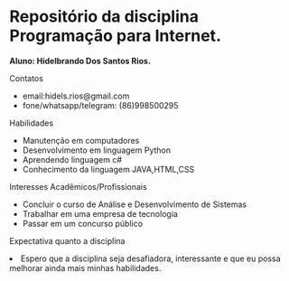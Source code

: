 <h1>Repositório da disciplina Programação para Internet.</h1>
<strong>Aluno: Hidelbrando Dos Santos Rios.</strong>
<p>Contatos</p>
<ul>
  <li>email:hidels.rios@gmail.com</li>
  <li>fone/whatsapp/telegram: (86)998500295</li>
</ul>
<p>Habilidades</p>
<ul>
  <li>Manutenção em computadores</li>
  <li>Desenvolvimento em linguagem Python</li>
  <li>Aprendendo linguagem c#</li>
  <li>Conhecimento da linguagem JAVA,HTML,CSS</li>
</ul>
<p>Interesses Acadêmicos/Profissionais</p>
<ul>
  <li>Concluir o curso de Análise e Desenvolvimento de Sistemas</li>
  <li>Trabalhar em uma empresa de tecnologia</li>
  <li>Passar em um concurso público</li>
</ul>
<p>Expectativa quanto a disciplina</p>

<li>Espero que a disciplina seja desafiadora, interessante e que eu possa melhorar ainda mais minhas habilidades.</li>
